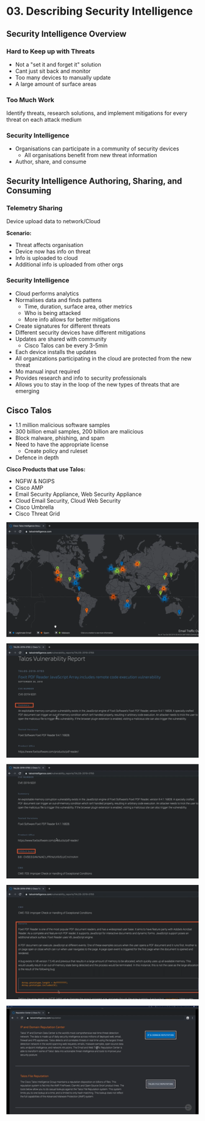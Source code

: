 # 03. Describing Security Intelligence

## Security Intelligence Overview

### Hard to Keep up with Threats

* Not a "set it and forget it" solution
* Cant just sit back and monitor
* Too many devices to manually update
* A large amount of surface areas

### Too Much Work

Identify threats, research solutions, and implement mitigations for every threat on each attack medium

### Security Intelligence

* Organisations can participate in a community of security devices
  * All organisations benefit from new threat information
* Author, share, and consume

## Security Intelligence Authoring, Sharing, and Consuming

### Telemetry Sharing

Device upload data to network/Cloud

**Scenario:**

* Threat affects organisation
* Device now has info on threat
* Info is uploaded to cloud
* Additional info is uploaded from other orgs

### Security Intelligence

* Cloud performs analytics
* Normalises data and finds pattens
  * Time, duration, surface area, other metrics
  * Who is being attacked
  * More info allows for better mitigations
* Create signatures for different threats
* Different security devices have different mitigations
* Updates are shared with community
  * Cisco Talos can be every 3-5min
* Each device installs the updates
* All organizations participating in the cloud are protected from the new threat
* Mo manual input required
* Provides research and info to security professionals
* Allows you to stay in the loop of the new types of threats that are emerging

## Cisco Talos

* 1.1 million malicious software samples
* 300 billion email samples, 200 billion are malicious
* Block malware, phishing, and spam
* Need to have the appropriate license
  * Create policy and ruleset
* Defence in depth

**Cisco Products that use Talos:**

* NGFW & NGIPS
* Cisco AMP
* Email Security Appliance, Web Security Appliance
* Cloud Email Security, Cloud Web Security
* Cisco Umbrella
* Cisco Threat Grid

![Here you can see Legitimate Email, Spam &amp; Malware colour-coded](../../../.gitbook/assets/talos1.png)

![Vulnerability Reports showing summary of the report](../../../.gitbook/assets/talos2.png)

![Vulnerability Reports showing the severity of threat](../../../.gitbook/assets/talos3.png)

![Vulnerability Reports showing details of how threat works](../../../.gitbook/assets/talos4.png)

![See the reputation for different things, like IP and Domain Reputation and File Reputation](../../../.gitbook/assets/talos5.png)

